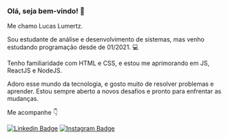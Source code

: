 ### Olá, seja bem-vindo! 👋

Me chamo Lucas Lumertz.

Sou estudante de análise e desenvolvimento de sistemas, mas venho estudando programação desde de 01/2021. 💻

Tenho familiaridade com HTML e CSS, e estou me aprimorando em JS, ReactJS e NodeJS.

Adoro esse mundo da tecnologia, e gosto muito de resolver problemas e aprender. Estou sempre aberto a novos desafios e pronto para enfrentar as mudanças.

Me acompanhe 👇

[![Linkedin Badge](https://img.shields.io/badge/-LinkedIn-blue?style=flat-square&logo=Linkedin&logoColor=white&link=https://www.linkedin.com/in/lucas-lumertz/)](https://www.linkedin.com/in/lucas-lumertz//) [![Instagram Badge](https://img.shields.io/badge/-Instagram-purple?style=flat-square&logo=Instagram&logoColor=white&link=https://www.instagram.com/lucas_lumertz/)](https://www.instagram.com/lucas_lumertz/)
